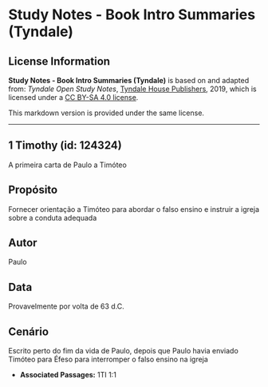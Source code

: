 # Study Notes - Book Intro Summaries (Tyndale)

## License Information

**Study Notes - Book Intro Summaries (Tyndale)** is based on and adapted from: _Tyndale Open Study Notes_, [Tyndale House Publishers](https://tyndaleopenresources.com/), 2019, which is licensed under a [CC BY-SA 4.0 license](https://creativecommons.org/licenses/by-sa/4.0/legalcode.en).

This markdown version is provided under the same license.



--------------------------------

## 1 Timothy (id: 124324)

A primeira carta de Paulo a Timóteo

Propósito
---------

Fornecer orientação a Timóteo para abordar o falso ensino e instruir a igreja sobre a conduta adequada

Autor
-----

Paulo

Data
----

Provavelmente por volta de 63 d.C.

Cenário
-------

Escrito perto do fim da vida de Paulo, depois que Paulo havia enviado Timóteo para Éfeso para interromper o falso ensino na igreja

* **Associated Passages:** 1TI 1:1

